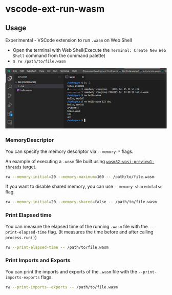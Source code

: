 # vscode-ext-run-wasm

## Usage

Experimental - VSCode extension to run `.wasm` on Web Shell

- Open the terminal with Web Shell(Execute the `Terminal: Create New Web Shell` command from the command palette)
- `$ rw /path/to/file.wasm`

![A screenshot of running a .wasm file using the `rw` command](images/screenshot.png)

### MemoryDescriptor

You can specify the memory descriptor via `--memory-*` flags.

An example of executing a `.wasm` file built using [`wasm32-wasi-preview1-threads`](https://doc.rust-lang.org/nightly/rustc/platform-support/wasm32-wasi-preview1-threads.html) target.

```sh
rw --memory-initial=20 --memory-maximum=160 -- /path/to/file.wasm
```

If you want to disable shared memory, you can use `--memory-shared=false` flag.

```sh
rw --memory-initial=20 --memory-shared=false -- /path/to/file.wasm
```

### Print Elapsed time

You can measure the elapsed time of the running `.wasm` file with the `--print-elapsed-time` flag.
(It measures the time before and after calling `process.run()`)

```sh
rw --print-elapsed-time -- /path/to/file.wasm
```

### Print Imports and Exports

You can print the imports and exports of the `.wasm` file with the `--print-imports-exports` flags.

```sh
rw --print-imports--exports -- /path/to/file.wasm
```
